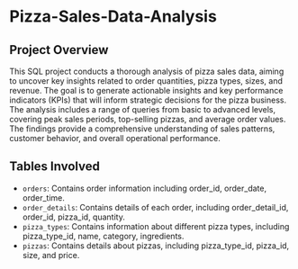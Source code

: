 # Pizza-Sales-Data-Analysis

## Project Overview

This SQL project conducts a thorough analysis of pizza sales data, aiming to uncover key insights related to order quantities, pizza types, sizes, and revenue. The goal is to generate actionable insights and key performance indicators (KPIs) that will inform strategic decisions for the pizza business. The analysis includes a range of queries from basic to advanced levels, covering peak sales periods, top-selling pizzas, and average order values. The findings provide a comprehensive understanding of sales patterns, customer behavior, and overall operational performance.

## Tables Involved

- `orders`: Contains order information including order_id, order_date, order_time.
- `order_details`: Contains details of each order, including order_detail_id, order_id, pizza_id, quantity.
- `pizza_types`: Contains information about different pizza types, including pizza_type_id, name, category, ingredients.
- `pizzas`: Contains details about pizzas, including pizza_type_id, pizza_id, size, and price.
